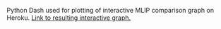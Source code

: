 Python Dash used for plotting of interactive MLIP comparison graph on Heroku. [Link to resulting interactive graph.](https://hea-dash-086e7bbecc06.herokuapp.com)
